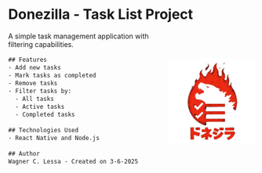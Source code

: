 # Donezilla - Task List Project

<div style="display: flex; justify-content: space-between; align-items: center;">
  <div style="width: 60%;">
    A simple task management application with filtering capabilities.

    ## Features  
    - Add new tasks  
    - Mark tasks as completed  
    - Remove tasks  
    - Filter tasks by:  
      - All tasks  
      - Active tasks  
      - Completed tasks  

    ## Technologies Used  
    - React Native and Node.js

    ## Author  
    Wagner C. Lessa - Created on 3-6-2025
  </div>
  <div style="width: 35%; text-align: center;">
    <img src="./frontend/assets/donezilla_full_logo.png" alt="Donezilla Logo" width="100%" style="max-width: 450px;"/>
  </div>
</div>
